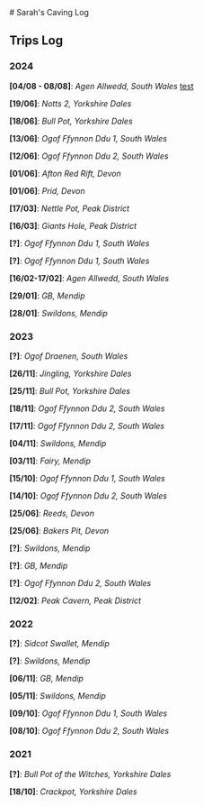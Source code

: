 <link rel="stylesheet" href="styles.css">
# Sarah's Caving Log

## Trips Log
### 2024
**[04/08 - 08/08]**: *Agen Allwedd, South Wales* 
[test](test.md)

**[19/06]**: *Notts 2, Yorkshire Dales*

**[18/06]**: *Bull Pot, Yorkshire Dales* 

**[13/06]**: *Ogof Ffynnon Ddu 1, South Wales* 

**[12/06]**: *Ogof Ffynnon Ddu 2, South Wales* 

**[01/06]**: *Afton Red Rift, Devon* 

**[01/06]**: *Prid, Devon* 

**[17/03]**: *Nettle Pot, Peak District* 

**[16/03]**: *Giants Hole, Peak District*

**[?]**: *Ogof Ffynnon Ddu 1, South Wales*

**[?]**: *Ogof Ffynnon Ddu 1, South Wales*

**[16/02-17/02]**: *Agen Allwedd, South Wales*

**[29/01]**: *GB, Mendip*

**[28/01]**: *Swildons, Mendip*

### 2023
**[?]**: *Ogof Draenen, South Wales*

**[26/11]**: *Jingling, Yorkshire Dales*

**[25/11]**: *Bull Pot, Yorkshire Dales*

**[18/11]**: *Ogof Ffynnon Ddu 2, South Wales*

**[17/11]**: *Ogof Ffynnon Ddu 2, South Wales*

**[04/11]**: *Swildons, Mendip*

**[03/11]**: *Fairy, Mendip*

**[15/10]**: *Ogof Ffynnon Ddu 1, South Wales*

**[14/10]**: *Ogof Ffynnon Ddu 2, South Wales*

**[25/06]**: *Reeds, Devon*

**[25/06]**: *Bakers Pit, Devon*

**[?]**: *Swildons, Mendip*

**[?]**: *GB, Mendip*

**[?]**: *Ogof Ffynnon Ddu 2, South Wales*

**[12/02]**: *Peak Cavern, Peak District*

### 2022

**[?]**: *Sidcot Swallet, Mendip*

**[?]**: *Swildons, Mendip*

**[06/11]**: *GB, Mendip*

**[05/11]**: *Swildons, Mendip*

**[09/10]**: *Ogof Ffynnon Ddu 1, South Wales*

**[08/10]**: *Ogof Ffynnon Ddu 2, South Wales*

### 2021
**[?]**: *Bull Pot of the Witches, Yorkshire Dales*

**[18/10]**: *Crackpot, Yorkshire Dales*












